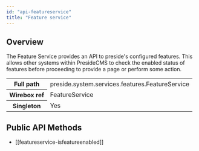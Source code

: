 ```yaml
---
id: "api-featureservice"
title: "Feature service"
---
```



## Overview




The Feature Service provides an API to preside's configured features.
This allows other systems within PresideCMS to check the enabled status
of features before proceeding to provide a page or perform some action.<div class="table-responsive"><table class="table table-condensed"><tr><th>Full path</th><td>preside.system.services.features.FeatureService</td></tr><tr><th>Wirebox ref</th><td>FeatureService</td></tr><tr><th>Singleton</th><td>Yes</td></tr></table></div>

## Public API Methods

* [[featureservice-isfeatureenabled]]